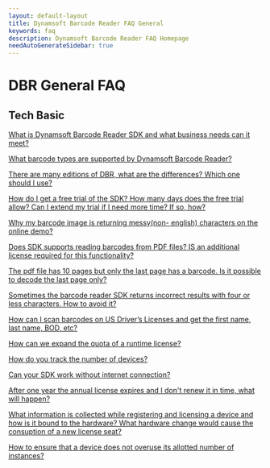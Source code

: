 ```yaml
---
layout: default-layout
title: Dynamsoft Barcode Reader FAQ General
keywords: faq
description: Dynamsoft Barcode Reader FAQ Homepage
needAutoGenerateSidebar: true
---
```


# DBR General FAQ


## Tech Basic



<a href="{{site.dbr-general}}what-is-dbr.html" target="_blank">What is Dynamsoft Barcode Reader SDK and what business needs can it meet?</a>

<a href="{{site.dbr-general}}supported-barcode-formats.html" target="_blank">What barcode types are supported by Dynamsoft Barcode Reader?</a>

<a href="{{site.dbr-general}}different-editions-of-dbr.html" target="_blank">There are many editions of DBR, what are the differences? Which one should I use?</a>

<a href="{{site.dbr-general}}dbr-free-trail.html" target="_blank">How do I get a free trial of the SDK? How many days does the free trial allow? Can I extend my trial if I need more time? If so, how?</a>

<a href="{{site.dbr-general}}non-english-characters.html" target="_blank">Why my barcode image is returning messy(non- english) characters on the online demo?</a>

<a href="{{site.dbr-general}}dbr-supports-pdf.html" target="_blank">Does SDK supports reading barcodes from PDF files? IS an additional license required for this functionality?</a>

<a href="{{site.dbr-general}}scan-specific-page.html" target="_blank">The pdf file has 10 pages but only the last page has a barcode. Is it possible to decode the last page only?</a>

<a href="{{site.dbr-general}}avoid-incorrect-results.html" target="_blank">Sometimes the barcode reader SDK returns incorrect results with four or less characters. How to avoid it?</a>

<a href="{{site.dbr-general}}scan-us-drivers-license.html" target="_blank">How can I scan barcodes on US Driver’s Licenses and get the first name, last name, BOD, etc?</a>

<a href="{{site.dbr-general}}expand-quota-for-runtime-license.html" target="_blank">How can we expand the quota of a runtime license?</a>

<a href="{{site.dbr-general}}track-license.html" target="_blank">How do you track the number of devices?</a>

<a href="{{site.dbr-general}}sdk-works-without-internet.html" target="_blank">Can your SDK work without internet connection?</a>

<a href="{{site.dbr-general}}what-happens-if-license-expires.html" target="_blank">After one year the annual license expires and I don't renew it in time, what will happen?</a>

<a href="{{site.dbr-general}}how-hardware-is-bind-to-license.html" target="_blank">What information is collected while registering and licensing a device and how is it bound to the hardware? What hardware change would cause the consuption of a new license seat?</a>

<a href="{{site.dbr-general}}ensure-no-overuse.html" target="_blank">How to ensure that a device does not overuse its allotted number of instances?</a>
